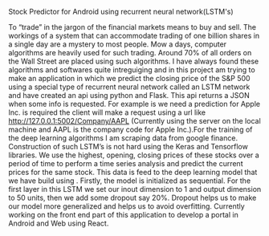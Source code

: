 Stock Predictor for Android using recurrent neural network(LSTM's)

To “trade” in the jargon of the financial markets means to buy and sell. The workings of a system that can accommodate trading of one billion shares in a single day are a mystery to most people. Mow a days, computer algorithms are heavily used for such trading. Around 70% of all orders on the Wall Street are placed using such algorithms. I have always found these algorithms and softwares quite intreguiging and in this project am trying to make an application in which we predict the closing price of the S&P 500 using a special type of recurrent neural network called an LSTM network and have created an api using python and Flask. This api returns a JSON when some info is requested. For example is we need a prediction for Apple Inc. is required the client will make a request using a url like http://127.0.0.1:5002/Company/AAPL (Currently using the server on the local machine and AAPL is the company code for Apple Inc.).For the training of the deep learning algorithms I am scraping data from google finance.  Construction of such LSTM’s is not hard using the Keras and Tensorflow libraries. We use the highest, opening, closing prices of these stocks over a period of time to perform a time series analysis and predict the current prices for the same stock. This data is feed to the deep learning model that we have build using . Firstly, the model is initialized as sequential. For the first layer in this LSTM we set our inout dimension to 1 and output dimension to 50 units, then we add some dropout say 20%. Dropout helps us to make our model more generalized and helps us to avoid overfitting. Currently working on the front end part of this application to develop a portal in Android and Web using React. 
